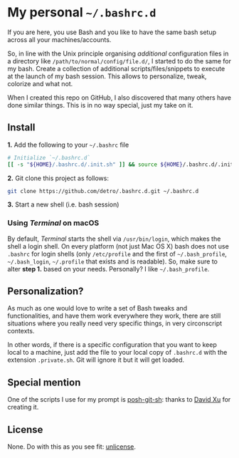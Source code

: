 # My personal `~/.bashrc.d`

If you are here, you use Bash and you like to have the same bash setup across all your machines/accounts.

So, in line with the Unix principle organising _additional_ configuration files in a directory like `/path/to/normal/config/file.d/`,
I started to do the same for my bash. Create a collection of additional scripts/files/snippets to execute at the launch of my bash session.
This allows to personalize, tweak, colorize and what not.

When I created this repo on GitHub, I also discovered that many others have done similar things. This is in no way special, just my take on it.

## Install

**1.** Add the following to your `~/.bashrc` file
```bash
# Initialize `~/.bashrc.d`
[[ -s "${HOME}/.bashrc.d/.init.sh" ]] && source ${HOME}/.bashrc.d/.init.sh
```
**2.** Git clone this project as follows:
```bash
git clone https://github.com/detro/.bashrc.d.git ~/.bashrc.d
```
**3.** Start a new shell (i.e. bash session)

### Using _Terminal_ on macOS

By default, _Terminal_ starts the shell via `/usr/bin/login`, which makes the shell a login shell.
On every platform (not just Mac OS X) bash does not use `.bashrc` for login shells (only `/etc/profile` and
the first of `~/.bash_profile`, `~/.bash_login`, `~/.profile` that exists and is readable).
So, make sure to alter **step 1.** based on your needs. Personally? I like `~/.bash_profile`. 

## Personalization?

As much as one would love to write a set of Bash tweaks and functionalities, and have them work everywhere they work, there are still situations where you really need very specific things, in very circonscript contexts.

In other words, if there is a specific configuration that you want to keep local to a machine, just add the file to your local copy of `.bashrc.d` with the extension `.private.sh`. Git will ignore it but it will get loaded.

## Special mention

One of the scripts I use for my prompt is [posh-git-sh](https://github.com/lyze/posh-git-sh): thanks to [David Xu](https://github.com/lyze) for creating it.

## License

None. Do with this as you see fit: [unlicense](http://unlicense.org/).

